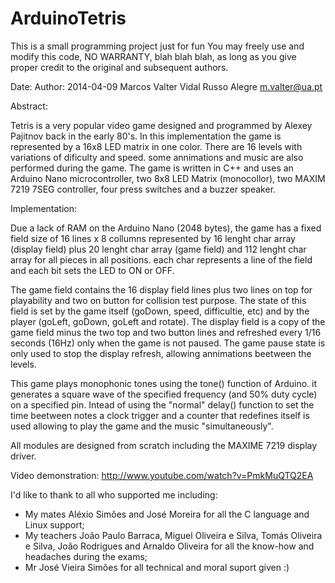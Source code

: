 ArduinoTetris
=============

This is a small programming project just for fun
You may freely use and modify this code, NO WARRANTY, blah blah blah,
as long as you give proper credit to the original and subsequent authors.

Date:        Author:
2014-04-09   Marcos Valter Vidal Russo Alegre <m.valter@ua.pt>

Abstract:

Tetris is a very popular video game designed and programmed by Alexey Pajitnov back in the early 80's.
In this implementation the game is represented by a 16x8 LED matrix in one color. There are 16 levels with variations of dificulty and speed. some annimations and music are also performed during the game.
The game is written in C++ and uses an Arduino Nano microcontroller, two 8x8 LED Matrix (monocollor), two MAXIM 7219 7SEG controller, four press switches and a buzzer speaker.

Implementation:

Due a lack of RAM on the Arduino Nano (2048 bytes), the game has a fixed field size of 16 lines x 8 collumns represented by 16 lenght char array (display field) plus 20 lenght char array (game field) and 112 lenght char array for all pieces in all positions. each char represents a line of the field and each bit sets the LED to ON or OFF.

The game field contains the 16 display field lines plus two lines on top for playability and two on button for collision test purpose. The state of this field is set by the game itself (goDown, speed, difficultie, etc) and by the player (goLeft, goDown, goLeft and rotate). The display field is a copy of the game field minus the two top and two button lines and refreshed every 1/16 seconds (16Hz) only when the game is not paused. The game pause state is only used to stop the display refresh, allowing annimations beetween the levels.

This game plays monophonic tones using the tone() function of Arduino. it generates a square wave of the specified frequency (and 50% duty cycle) on a specified pin. Intead of using the "normal" delay() function to set the time beetween notes a clock trigger and a counter that redefines itself is used allowing to play the game and the music "simultaneously".

All modules are designed from scratch including the MAXIME 7219 display driver.

Video demonstration:
http://www.youtube.com/watch?v=PmkMuQTQ2EA


I'd like to thank to all who supported me including:

- My mates Aléxio Simões and José Moreira for all the C language and Linux support;
- My teachers João Paulo Barraca, Miguel Oliveira e Silva, Tomás Oliveira e Silva, João Rodrigues and Arnaldo Oliveira for all the know-how and headaches during the exams;
- Mr José Vieira Simões for all technical and moral suport given :)
